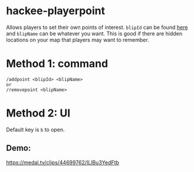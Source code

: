 # hackee-playerpoint
 Allows players to set their own points of interest. `blipId` can be found [here](https://docs.fivem.net/docs/game-references/blips/) and `blipName` can be whatever you want. This is good if there are hidden locations on your map that players may want to remember.
 
 # Method 1: command
 ```
 /addpoint <blipId> <blipName>
 or
 /removepoint <blipName>
 ```
# Method 2: UI
Default key is `b` to open.

## Demo: 
https://medal.tv/clips/44699762/ILlBu3YedFtb

